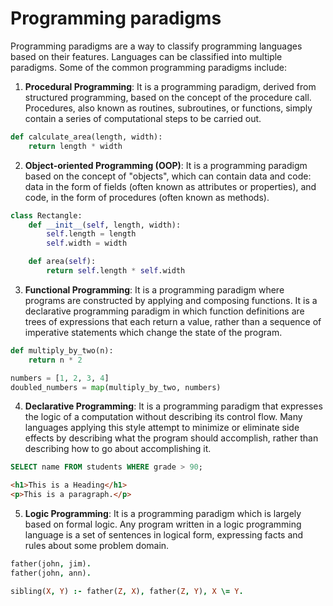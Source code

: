 # Programming paradigms

Programming paradigms are a way to classify programming languages based on their features. Languages can be classified into multiple paradigms. Some of the common programming paradigms include:

1. **Procedural Programming**: It is a programming paradigm, derived from structured programming, based on the concept of the procedure call. Procedures, also known as routines, subroutines, or functions, simply contain a series of computational steps to be carried out.

```python
def calculate_area(length, width):
    return length * width
```

2. **Object-oriented Programming (OOP)**: It is a programming paradigm based on the concept of "objects", which can contain data and code: data in the form of fields (often known as attributes or properties), and code, in the form of procedures (often known as methods).

```python
class Rectangle:
    def __init__(self, length, width):
        self.length = length
        self.width = width

    def area(self):
        return self.length * self.width
```

3. **Functional Programming**: It is a programming paradigm where programs are constructed by applying and composing functions. It is a declarative programming paradigm in which function definitions are trees of expressions that each return a value, rather than a sequence of imperative statements which change the state of the program.

```python
def multiply_by_two(n):
    return n * 2

numbers = [1, 2, 3, 4]
doubled_numbers = map(multiply_by_two, numbers)
```
4. **Declarative Programming**: It is a programming paradigm that expresses the logic of a computation without describing its control flow. Many languages applying this style attempt to minimize or eliminate side effects by describing what the program should accomplish, rather than describing how to go about accomplishing it.

```sql
SELECT name FROM students WHERE grade > 90;
```

```html
<h1>This is a Heading</h1>
<p>This is a paragraph.</p>
```

5. **Logic Programming**: It is a programming paradigm which is largely based on formal logic. Any program written in a logic programming language is a set of sentences in logical form, expressing facts and rules about some problem domain.

```prolog
father(john, jim).
father(john, ann).

sibling(X, Y) :- father(Z, X), father(Z, Y), X \= Y.
```
